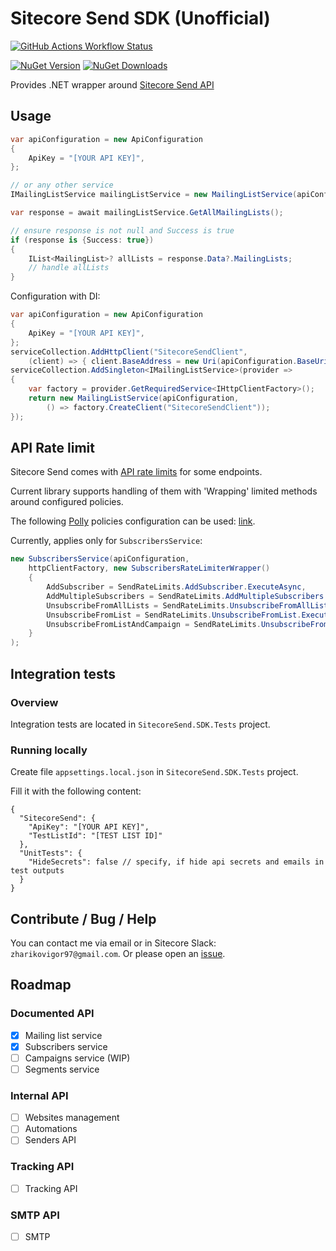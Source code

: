﻿# Sitecore Send SDK (Unofficial)
[![GitHub Actions Workflow Status](https://img.shields.io/github/actions/workflow/status/izharikov/SitecoreSend/dotnet.yml)](https://github.com/izharikov/SitecoreSend/actions/workflows/dotnet.yml)

[![NuGet Version](https://img.shields.io/nuget/v/SitecoreSend.SDK)](https://www.nuget.org/packages/SitecoreSend.SDK)
[![NuGet Downloads](https://img.shields.io/nuget/dt/SitecoreSend.SDK)](https://www.nuget.org/packages/SitecoreSend.SDK)

Provides .NET wrapper around [Sitecore Send API](https://doc.sitecore.com/send/en/developers/api-documentation/index-en.html)

## Usage

```csharp
var apiConfiguration = new ApiConfiguration
{
    ApiKey = "[YOUR API KEY]",
};

// or any other service
IMailingListService mailingListService = new MailingListService(apiConfiguration);

var response = await mailingListService.GetAllMailingLists();

// ensure response is not null and Success is true
if (response is {Success: true})
{
    IList<MailingList>? allLists = response.Data?.MailingLists;
    // handle allLists
}
```

Configuration with DI:

```csharp
var apiConfiguration = new ApiConfiguration
{
    ApiKey = "[YOUR API KEY]",
};
serviceCollection.AddHttpClient("SitecoreSendClient",
    (client) => { client.BaseAddress = new Uri(apiConfiguration.BaseUri); });
serviceCollection.AddSingleton<IMailingListService>(provider =>
{
    var factory = provider.GetRequiredService<IHttpClientFactory>();
    return new MailingListService(apiConfiguration,
        () => factory.CreateClient("SitecoreSendClient"));
});
```

## API Rate limit
Sitecore Send comes with [API rate limits](https://doc.sitecore.com/send/en/developers/api-documentation/api-rate-limiting.html) for some endpoints.

Current library supports handling of them with 'Wrapping' limited methods around configured policies.

The following [Polly](https://github.com/App-vNext/Polly) policies configuration can be used: [link](./SitecoreSend.SDK.Tests/Limiter/SendRateLimiterPolicy.cs).

Currently, applies only for `SubscribersService`:
```csharp
new SubscribersService(apiConfiguration,
    httpClientFactory, new SubscribersRateLimiterWrapper()
    {
        AddSubscriber = SendRateLimits.AddSubscriber.ExecuteAsync,
        AddMultipleSubscribers = SendRateLimits.AddMultipleSubscribers.ExecuteAsync,
        UnsubscribeFromAllLists = SendRateLimits.UnsubscribeFromAllLists.ExecuteAsync,
        UnsubscribeFromList = SendRateLimits.UnsubscribeFromList.ExecuteAsync,
        UnsubscribeFromListAndCampaign = SendRateLimits.UnsubscribeFromListAndCampaign.ExecuteAsync,
    }
);
```

## Integration tests
### Overview
Integration tests are located in `SitecoreSend.SDK.Tests` project.

### Running locally
Create file `appsettings.local.json` in `SitecoreSend.SDK.Tests` project.

Fill it with the following content:
```json5
{
  "SitecoreSend": {
    "ApiKey": "[YOUR API KEY]",
    "TestListId": "[TEST LIST ID]"
  },
  "UnitTests": {
    "HideSecrets": false // specify, if hide api secrets and emails in test outputs 
  }
}
```

## Contribute / Bug / Help
You can contact me via email or in Sitecore Slack: `zharikovigor97@gmail.com`. Or please open an [issue](https://github.com/izharikov/SitecoreSend/issues/new).

## Roadmap
### Documented API
- [x] Mailing list service
- [x] Subscribers service
- [ ] Campaigns service (WIP)
- [ ] Segments service

### Internal API
- [ ] Websites management
- [ ] Automations
- [ ] Senders API

### Tracking API
- [ ] Tracking API

### SMTP API
- [ ] SMTP
